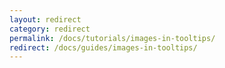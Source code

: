 ```yaml
---
layout: redirect
category: redirect
permalink: /docs/tutorials/images-in-tooltips/
redirect: /docs/guides/images-in-tooltips/
---
```

